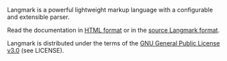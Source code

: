Langmark is a powerful lightweight markup language with a configurable and
extensible parser.

Read the documentation in [HTML format](http://kynikos.github.io/langmark/) or
in the [source Langmark format](https://raw.githubusercontent.com/kynikos/langmark/master/README.lm).

Langmark is distributed under the terms of the
[GNU General Public License v3.0](http://www.gnu.org/copyleft/gpl.html)
(see LICENSE).
